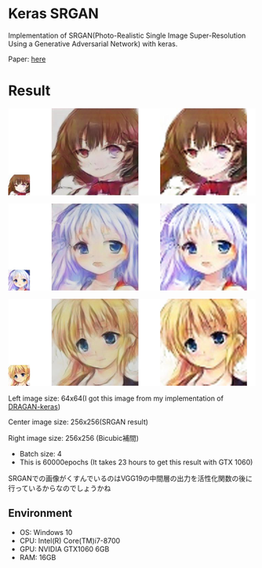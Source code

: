 # Keras SRGAN
Implementation of SRGAN(Photo-Realistic Single Image Super-Resolution Using a Generative Adversarial Network) with keras.

Paper: [here](https://arxiv.org/abs/1609.04802)

# Result

![SRGAN](./result.jpg)

![SRGAN](./result1.jpg)

![SRGAN](./result3.jpg)

Left image size: 64x64(I got this image from my implementation of [DRAGAN-keras](https://github.com/jjonak09/DRAGAN-keras))

Center image size: 256x256(SRGAN result)

Right image size: 256x256 (Bicubic補間)

- Batch size: 4
- This is 60000epochs (It takes 23 hours to get this result with GTX 1060)

SRGANでの画像がくすんでいるのはVGG19の中間層の出力を活性化関数の後に行っているからなのでしょうかね

## Environment
- OS: Windows 10
- CPU: Intel(R) Core(TM)i7-8700
- GPU: NVIDIA GTX1060 6GB
- RAM: 16GB
